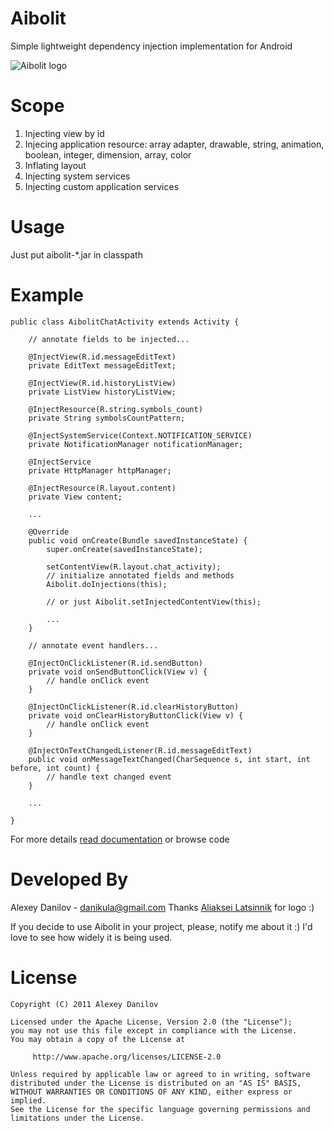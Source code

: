 Aibolit
=======

Simple lightweight dependency injection implementation for Android

![Aibolit logo][2]



Scope
=====
  1. Injecting view by id
  2. Injecing application resource: array adapter, drawable, string, animation, boolean, integer, dimension, array, color 
  3. Inflating layout
  4. Injecting system services
  5. Injecting custom application services




Usage
=====
Just put aibolit-*.jar in classpath




Example
=======
    public class AibolitChatActivity extends Activity {
    
        // annotate fields to be injected...
    
        @InjectView(R.id.messageEditText)
        private EditText messageEditText;
    
        @InjectView(R.id.historyListView)
        private ListView historyListView;
    
        @InjectResource(R.string.symbols_count)
        private String symbolsCountPattern;
    
        @InjectSystemService(Context.NOTIFICATION_SERVICE)
        private NotificationManager notificationManager;
    
        @InjectService
        private HttpManager httpManager;
    
        @InjectResource(R.layout.content)
        private View content;
    
        ...
    
        @Override
        public void onCreate(Bundle savedInstanceState) {
            super.onCreate(savedInstanceState);
    
            setContentView(R.layout.chat_activity);
            // initialize annotated fields and methods
            Aibolit.doInjections(this);
        
            // or just Aibolit.setInjectedContentView(this);
        
            ...
        }
    
        // annotate event handlers... 
    
        @InjectOnClickListener(R.id.sendButton)
        private void onSendButtonClick(View v) {
            // handle onClick event
        }
    
        @InjectOnClickListener(R.id.clearHistoryButton)
        private void onClearHistoryButtonClick(View v) {
            // handle onClick event
        }
    
        @InjectOnTextChangedListener(R.id.messageEditText)
        public void onMessageTextChanged(CharSequence s, int start, int before, int count) {
            // handle text changed event
        }
    
        ...
    
    }

For more details [read documentation][1] or browse code





Developed By
============
Alexey Danilov - danikula@gmail.com
Thanks [Aliaksei Latsinnik][3] for logo :)

If you decide to use Aibolit in your project, please, notify me about it :) I'd love to see how widely it is being used.



License
=======
    Copyright (C) 2011 Alexey Danilov
    
    Licensed under the Apache License, Version 2.0 (the "License");
    you may not use this file except in compliance with the License.
    You may obtain a copy of the License at
    
         http://www.apache.org/licenses/LICENSE-2.0
    
    Unless required by applicable law or agreed to in writing, software
    distributed under the License is distributed on an "AS IS" BASIS,
    WITHOUT WARRANTIES OR CONDITIONS OF ANY KIND, either express or implied.
    See the License for the specific language governing permissions and
    limitations under the License.




 [1]: https://github.com/downloads/danikula/aibolit/javadoc-aibolit-0.1.zip
 [2]: https://github.com/downloads/danikula/aibolit/aibolit-logo.png
 [3]: http://be.net/toprojectman